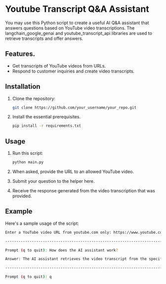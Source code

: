 # Youtube Transcript Q&A Assistant

You may use this Python script to create a useful AI Q&A assistant that answers questions based on YouTube video transcriptions. The langchain_google_genai and youtube_transcript_api libraries are used to retrieve transcripts and offer answers.

## Features.

- Get transcripts of YouTube videos from URLs.
- Respond to customer inquiries and create video transcripts.

## Installation

1. Clone the repository:

    ```bash
   git clone https://github.com/your_username/your_repo.git
   ```

2. Install the essential prerequisites.

    ```bash
    pip install -r requirements.txt
   ```

## Usage

1. Run this script:

    ```bash
   python main.py
   ```

2. When asked, provide the URL to an allowed YouTube video.
3. Submit your question to the helper here.
4. Receive the response generated from the video transcription that was provided.

## Example

Here's a sample usage of the script:

```bash
Enter a YouTube video URL from youtube.com only: https://www.youtube.com/watch?v=video_id

--------------------------------------------------------------------------------------------------------------------------

Prompt (q to quit): How does the AI assistant work?

Answer: The AI assistant retrieves the video transcript from the specified YouTube URL and generates responses depending on the transcript content.

--------------------------------------------------------------------------------------------------------------------------

Prompt (q to quit): q
```
